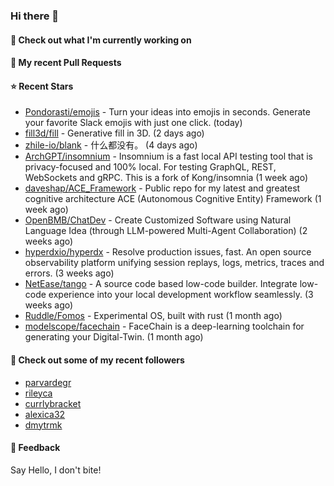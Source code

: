 ### Hi there 👋

#### 👷 Check out what I'm currently working on

#### 🔨 My recent Pull Requests


#### ⭐ Recent Stars

- [Pondorasti/emojis](https://github.com/Pondorasti/emojis) - Turn your ideas into emojis in seconds. Generate your favorite Slack emojis with just one click. (today)
- [fill3d/fill](https://github.com/fill3d/fill) - Generative fill in 3D. (2 days ago)
- [zhile-io/blank](https://github.com/zhile-io/blank) - 什么都没有。 (4 days ago)
- [ArchGPT/insomnium](https://github.com/ArchGPT/insomnium) - Insomnium is a fast local API testing tool that is privacy-focused and 100% local. For testing GraphQL, REST, WebSockets and gRPC. This is a fork of Kong/insomnia (1 week ago)
- [daveshap/ACE_Framework](https://github.com/daveshap/ACE_Framework) - Public repo for my latest and greatest cognitive architecture ACE (Autonomous Cognitive Entity) Framework (1 week ago)
- [OpenBMB/ChatDev](https://github.com/OpenBMB/ChatDev) - Create Customized Software using Natural Language Idea (through LLM-powered Multi-Agent Collaboration) (2 weeks ago)
- [hyperdxio/hyperdx](https://github.com/hyperdxio/hyperdx) - Resolve production issues, fast. An open source observability platform unifying session replays, logs, metrics, traces and errors. (3 weeks ago)
- [NetEase/tango](https://github.com/NetEase/tango) - A source code based low-code builder. Integrate low-code experience into your local development workflow seamlessly. (3 weeks ago)
- [Ruddle/Fomos](https://github.com/Ruddle/Fomos) - Experimental OS, built with rust (1 month ago)
- [modelscope/facechain](https://github.com/modelscope/facechain) - FaceChain is a deep-learning toolchain for generating your Digital-Twin. (1 month ago)

#### 👯 Check out some of my recent followers

- [parvardegr](https://github.com/parvardegr)
- [rileyca](https://github.com/rileyca)
- [currlybracket](https://github.com/currlybracket)
- [alexica32](https://github.com/alexica32)
- [dmytrmk](https://github.com/dmytrmk)

#### 💬 Feedback

Say Hello, I don't bite!
